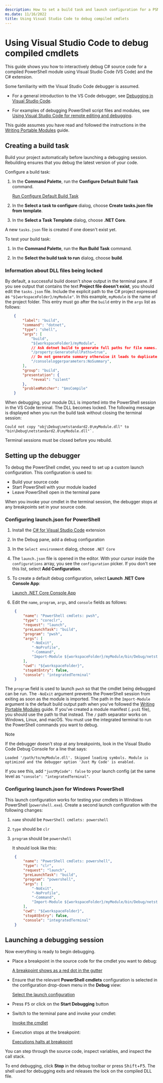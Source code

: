 ```yaml
---
description: How to set a build task and launch configuration for a PSModule project in .NET Core
ms.date: 11/16/2022
title: Using Visual Studio Code to debug compiled cmdlets
---
```

# Using Visual Studio Code to debug compiled cmdlets

This guide shows you how to interactively debug C# source code for a compiled PowerShell module
using Visual Studio Code (VS Code) and the C# extension.

Some familiarity with the Visual Studio Code debugger is assumed.

- For a general introduction to the VS Code debugger, see [Debugging in Visual Studio Code][02].

- For examples of debugging PowerShell script files and modules, see
  [Using Visual Studio Code for remote editing and debugging][10].

This guide assumes you have read and followed the instructions in the
[Writing Portable Modules][01] guide.

## Creating a build task

Build your project automatically before launching a debugging session. Rebuilding ensures that you
debug the latest version of your code.

Configure a build task:

1. In the **Command Palette**, run the **Configure Default Build Task** command.

   [Run Configure Default Build Task][05]

1. In the **Select a task to configure** dialog, choose **Create tasks.json file from template**.

1. In the **Select a Task Template** dialog, choose **.NET Core**.

A new `tasks.json` file is created if one doesn't exist yet.

To test your build task:

1. In the **Command Palette**, run the **Run Build Task** command.

1. In the **Select the build task to run** dialog, choose **build**.

### Information about DLL files being locked

By default, a successful build doesn't show output in the terminal pane. If you see output that
contains the text **Project file doesn't exist**, you should edit the `tasks.json` file. Include the
explicit path to the C# project expressed as `"${workspaceFolder}/myModule"`. In this example,
`myModule` is the name of the project folder. This entry must go after the `build` entry in the
`args` list as follows:

```json
    {
        "label": "build",
        "command": "dotnet",
        "type": "shell",
        "args": [
            "build",
            "${workspaceFolder}/myModule",
            // Ask dotnet build to generate full paths for file names.
            "/property:GenerateFullPaths=true",
            // Do not generate summary otherwise it leads to duplicate errors in Problems panel
            "/consoleloggerparameters:NoSummary",
        ],
        "group": "build",
        "presentation": {
            "reveal": "silent"
        },
        "problemMatcher": "$msCompile"
    }
```

When debugging, your module DLL is imported into the PowerShell session in the VS Code terminal. The
DLL becomes locked. The following message is displayed when you run the build task without closing
the terminal session:

```Output
Could not copy "obj\Debug\netstandard2.0\myModule.dll" to "bin\Debug\netstandard2.0\myModule.dll"`.
```

Terminal sessions must be closed before you rebuild.

## Setting up the debugger

To debug the PowerShell cmdlet, you need to set up a custom launch configuration. This
configuration is used to:

- Build your source code
- Start PowerShell with your module loaded
- Leave PowerShell open in the terminal pane

When you invoke your cmdlet in the terminal session, the debugger stops at any breakpoints set in
your source code.

### Configuring launch.json for PowerShell

1. Install the [C# for Visual Studio Code][03] extension

1. In the Debug pane, add a debug configuration

1. In the `Select environment` dialog, choose `.NET Core`

1. The `launch.json` file is opened in the editor. With your cursor inside the `configurations`
   array, you see the `configuration` picker. If you don't see this list, select
   **Add Configuration**.

1. To create a default debug configuration, select **Launch .NET Core Console App**:

   [Launch .NET Core Console App][04]

1. Edit the `name`, `program`, `args`, and `console` fields as follows:

   ```json
    {
        "name": "PowerShell cmdlets: pwsh",
        "type": "coreclr",
        "request": "launch",
        "preLaunchTask": "build",
        "program": "pwsh",
        "args": [
            "-NoExit",
            "-NoProfile",
            "-Command",
            "Import-Module ${workspaceFolder}/myModule/bin/Debug/netstandard2.0/myModule.dll",
        ],
        "cwd": "${workspaceFolder}",
        "stopAtEntry": false,
        "console": "integratedTerminal"
    }
   ```

The `program` field is used to launch `pwsh` so that the cmdlet being debugged can be run. The
`-NoExit` argument prevents the PowerShell session from exiting as soon as the module is imported.
The path in the `Import-Module` argument is the default build output path when you've followed the
[Writing Portable Modules][01] guide. If you've created a module manifest (`.psd1` file), you should
use the path to that instead. The `/` path separator works on Windows, Linux, and macOS. You must
use the integrated terminal to run the PowerShell commands you want to debug.

> [!NOTE]
> If the debugger doesn't stop at any breakpoints, look in the Visual Studio Code Debug Console for
> a line that says:
>
> ```
> Loaded '/path/to/myModule.dll'. Skipped loading symbols. Module is optimized and the debugger option 'Just My Code' is enabled.
> ```
>
> If you see this, add `"justMyCode": false` to your launch config (at the same level as
> `"console": "integratedTerminal"`.

### Configuring launch.json for Windows PowerShell

This launch configuration works for testing your cmdlets in Windows PowerShell (`powershell.exe`).
Create a second launch configuration with the following changes:

1. `name` should be `PowerShell cmdlets: powershell`

1. `type` should be `clr`

1. `program` should be `powershell`

   It should look like this:

   ```json
    {
        "name": "PowerShell cmdlets: powershell",
        "type": "clr",
        "request": "launch",
        "preLaunchTask": "build",
        "program": "powershell",
        "args": [
            "-NoExit",
            "-NoProfile",
            "-Command",
            "Import-Module ${workspaceFolder}/myModule/bin/Debug/netstandard2.0/myModule.dll",
        ],
        "cwd": "${workspaceFolder}",
        "stopAtEntry": false,
        "console": "integratedTerminal"
    }
   ```

## Launching a debugging session

Now everything is ready to begin debugging.

- Place a breakpoint in the source code for the cmdlet you want to debug:

  [A breakpoint shows as a red dot in the gutter][08]

- Ensure that the relevant **PowerShell cmdlets** configuration is selected in the configuration
  drop-down menu in the **Debug** view:

  [Select the launch configuration][07]

- Press <kbd>F5</kbd> or click on the **Start Debugging** button

- Switch to the terminal pane and invoke your cmdlet:

  [Invoke the cmdlet][06]

- Execution stops at the breakpoint:

  [Executions halts at breakpoint][09]

You can step through the source code, inspect variables, and inspect the call stack.

To end debugging, click **Stop** in the debug toolbar or press <kbd>Shift</kbd>+<kbd>F5</kbd>. The
shell used for debugging exits and releases the lock on the compiled DLL file.

<!-- link references -->
[01]: ../writing-portable-modules.md
[02]: https://code.visualstudio.com/docs/editor/debugging
[03]: https://marketplace.visualstudio.com/items?itemName=ms-dotnettools.csharp
[04]: media/using-vscode-for-debugging-compiled-cmdlets/add-configuration-dialog.png
[05]: media/using-vscode-for-debugging-compiled-cmdlets/configure-default-build-task.png
[06]: media/using-vscode-for-debugging-compiled-cmdlets/invoke-the-cmdlet.png
[07]: media/using-vscode-for-debugging-compiled-cmdlets/select-launch-configuration.png
[08]: media/using-vscode-for-debugging-compiled-cmdlets/set-breakpoint.png
[09]: media/using-vscode-for-debugging-compiled-cmdlets/stopped-at-breakpoint.png
[10]: using-vscode-for-remote-editing-and-debugging.md

